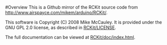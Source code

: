 #Overview
This is a Github mirror of the RCKit source code from http://www.airspayce.com/mikem/arduino/RCKit/.

This software is Copyright (C) 2008 Mike McCauley. It is provided under the GNU GPL 2.0 license, as described in [RCKit/LICENSE](RCKit/LICENSE).

The full documentation can be viewed at [RCKit/doc/index.html](RCKit/doc/index.html).